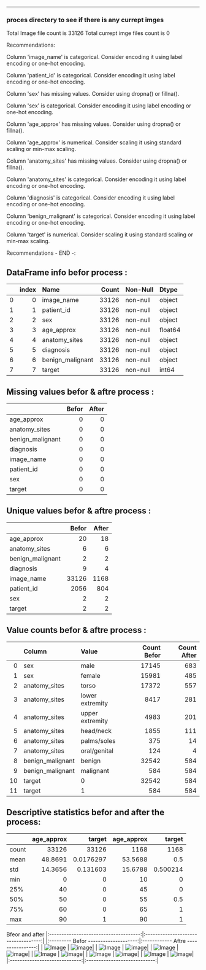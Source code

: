 
 ------------  -----------------  --------------   --------------

 ### proces directery to see if there is any currept imges
 
 Total Image file count is 33126 
 Total currept imge files count is 0


 Recommendations:
 
  Column 'image_name' is categorical. Consider encoding it using label encoding or one-hot encoding.
 
  Column 'patient_id' is categorical. Consider encoding it using label encoding or one-hot encoding.
 
  Column 'sex' has missing values. Consider using dropna() or fillna().
 
  Column 'sex' is categorical. Consider encoding it using label encoding or one-hot encoding.
 
  Column 'age_approx' has missing values. Consider using dropna() or fillna().
 
  Column 'age_approx' is numerical. Consider scaling it using standard scaling or min-max scaling.
 
  Column 'anatomy_sites' has missing values. Consider using dropna() or fillna().
 
  Column 'anatomy_sites' is categorical. Consider encoding it using label encoding or one-hot encoding.
 
  Column 'diagnosis' is categorical. Consider encoding it using label encoding or one-hot encoding.
 
  Column 'benign_malignant' is categorical. Consider encoding it using label encoding or one-hot encoding.
 
  Column 'target' is numerical. Consider scaling it using standard scaling or min-max scaling.

 Recommendations - END -:

 ## DataFrame info befor process :
|    |   index | Name             |   Count | Non-Null   | Dtype   |
|---:|--------:|:-----------------|--------:|:-----------|:--------|
|  0 |       0 | image_name       |   33126 | non-null   | object  |
|  1 |       1 | patient_id       |   33126 | non-null   | object  |
|  2 |       2 | sex              |   33126 | non-null   | object  |
|  3 |       3 | age_approx       |   33126 | non-null   | float64 |
|  4 |       4 | anatomy_sites    |   33126 | non-null   | object  |
|  5 |       5 | diagnosis        |   33126 | non-null   | object  |
|  6 |       6 | benign_malignant |   33126 | non-null   | object  |
|  7 |       7 | target           |   33126 | non-null   | int64   |



 ## Missing values befor & aftre  process :
|                  |   Befor |   After |
|:-----------------|--------:|--------:|
| age_approx       |       0 |       0 |
| anatomy_sites    |       0 |       0 |
| benign_malignant |       0 |       0 |
| diagnosis        |       0 |       0 |
| image_name       |       0 |       0 |
| patient_id       |       0 |       0 |
| sex              |       0 |       0 |
| target           |       0 |       0 |



 ## Unique values befor & aftre  process :
|                  |   Befor |   After |
|:-----------------|--------:|--------:|
| age_approx       |      20 |      18 |
| anatomy_sites    |       6 |       6 |
| benign_malignant |       2 |       2 |
| diagnosis        |       9 |       4 |
| image_name       |   33126 |    1168 |
| patient_id       |    2056 |     804 |
| sex              |       2 |       2 |
| target           |       2 |       2 |



 ## Value counts befor & aftre  process :
|    | Column           | Value           |   Count Befor |   Count After |
|---:|:-----------------|:----------------|--------------:|--------------:|
|  0 | sex              | male            |         17145 |           683 |
|  1 | sex              | female          |         15981 |           485 |
|  2 | anatomy_sites    | torso           |         17372 |           557 |
|  3 | anatomy_sites    | lower extremity |          8417 |           281 |
|  4 | anatomy_sites    | upper extremity |          4983 |           201 |
|  5 | anatomy_sites    | head/neck       |          1855 |           111 |
|  6 | anatomy_sites    | palms/soles     |           375 |            14 |
|  7 | anatomy_sites    | oral/genital    |           124 |             4 |
|  8 | benign_malignant | benign          |         32542 |           584 |
|  9 | benign_malignant | malignant       |           584 |           584 |
| 10 | target           | 0               |         32542 |           584 |
| 11 | target           | 1               |           584 |           584 |



 ## Descriptive statistics befor and after the process:
|       |   age_approx |        target |   age_approx |      target |
|:------|-------------:|--------------:|-------------:|------------:|
| count |   33126      | 33126         |    1168      | 1168        |
| mean  |      48.8691 |     0.0176297 |      53.5688 |    0.5      |
| std   |      14.3656 |     0.131603  |      15.6788 |    0.500214 |
| min   |       0      |     0         |      10      |    0        |
| 25%   |      40      |     0         |      45      |    0        |
| 50%   |      50      |     0         |      55      |    0.5      |
| 75%   |      60      |     0         |      65      |    1        |
| max   |      90      |     1         |      90      |    1        |


Bfeor and after 
|:-------------------------------------:|:-----------------------------------:|
|:---------  Befor --------------------:|:------------ Aftre ----------------:|
| ![Image](media//Count_plot_of_BfeorImg_sex.png) | ![image](media//Count_plot_of_AfterImg_sex.png)|
| ![Image](media//Histogram_of_BfeorImg_age_approx.png) | ![image](media//Histogram_of_AfterImg_age_approx.png)|
| ![Image](media//Count_plot_of_BfeorImg_anatomy_sites.png) | ![image](media//Count_plot_of_AfterImg_anatomy_sites.png)|
| ![Image](media//Histogram_of_BfeorImg_target.png) | ![image](media//Histogram_of_AfterImg_target.png)|
| ![Image](media//Count_plot_of_BfeorImg_benign_malignant.png) | ![image](media//Count_plot_of_AfterImg_benign_malignant.png)|
| ![Image](media//Count_plot_of_BfeorImg_diagnosis.png) | ![image](media//Count_plot_of_AfterImg_diagnosis.png)|
|:-----------------------------:|:----------------------------:|



